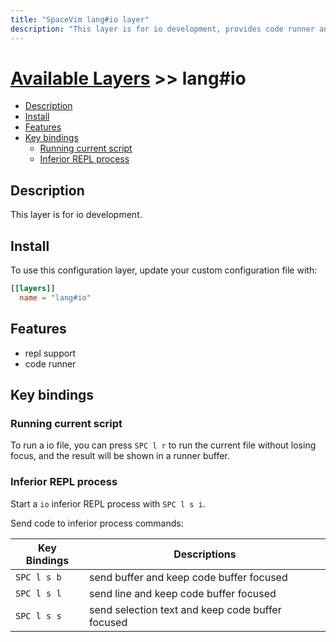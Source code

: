 ```yaml
---
title: "SpaceVim lang#io layer"
description: "This layer is for io development, provides code runner and repl support for io files."
---
```


# [Available Layers](../../) >> lang#io

<!-- vim-markdown-toc GFM -->

- [Description](#description)
- [Install](#install)
- [Features](#features)
- [Key bindings](#key-bindings)
  - [Running current script](#running-current-script)
  - [Inferior REPL process](#inferior-repl-process)

<!-- vim-markdown-toc -->

## Description

This layer is for io development.

## Install

To use this configuration layer, update your custom configuration file with:

```toml
[[layers]]
  name = "lang#io"
```
## Features

- repl support
- code runner

## Key bindings

### Running current script

To run a io file, you can press `SPC l r` to run the current file without losing focus, and the result will be shown in a runner buffer.

### Inferior REPL process

Start a `io` inferior REPL process with `SPC l s i`.

Send code to inferior process commands:

| Key Bindings | Descriptions                                     |
| ------------ | ------------------------------------------------ |
| `SPC l s b`  | send buffer and keep code buffer focused         |
| `SPC l s l`  | send line and keep code buffer focused           |
| `SPC l s s`  | send selection text and keep code buffer focused |
